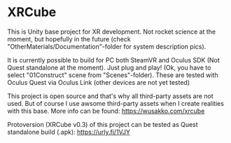 # XRCube
This is Unity base project for XR development. Not rocket science at the moment, but hopefully in the future (check "OtherMaterials/Documentation"-folder for system description pics). 

It is currently possible to build for PC both SteamVR and Oculus SDK (Not Quest standalone at the moment). Just plug and play! (Ok, you have to select "01Construct" scene from "Scenes"-folder). These are tested with Oculus Quest via Oculus Link (other devices are not yet tested)

This project is open source and that's why all third-party assets are not used. But of course I use awsome third-party assets when I create realities with this base. More info can be found: https://wusakko.com/xrcube

Protoversion (XRCube v0.3) of this project can be tested as Quest standalone build (.apk): https://urly.fi/1VJY




